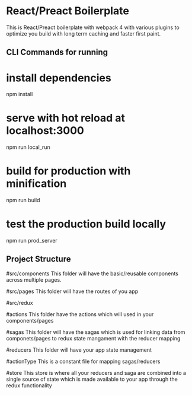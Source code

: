 # React/Preact Boilerplate
This is React/Preact boilerplate with webpack 4 with various plugins to optimize you build with long term caching and faster first paint.


## CLI Commands for running 

# install dependencies
npm install

# serve with hot reload at localhost:3000
npm run local_run

# build for production with minification
npm run build

# test the production build locally
npm run prod_server

## Project Structure

#src/components
This folder will have the basic/reusable components across multiple pages.

#src/pages
This folder will have the routes of you app

#src/redux

#actions
This folder have the actions which will used in your components/pages

#sagas
This folder will have the sagas which is used for linking data from componets/pages to redux state mangament with the reducer mapping 

#reducers
This folder will have your app state management

#actionType
This is a constant file for mapping sagas/reducers

#store
This store is where all your reducers and saga are combined into a single source of state which is made available to your app through the redux functionality